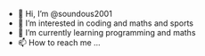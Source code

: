 - 👋 Hi, I’m @soundous2001
- 👀 I’m interested in coding and maths and sports
- 🌱 I’m currently learning programming and maths 
- 📫 How to reach me ...

<!---
soundous2001/soundous2001 is a ✨ special ✨ repository because its `README.md` (this file) appears on your GitHub profile.
You can click the Preview link to take a look at your changes.
--->
